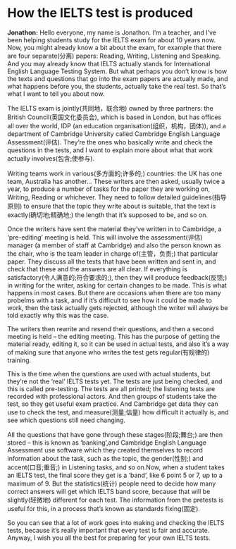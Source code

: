 # How the IELTS test is produced

**Jonathon:** Hello everyone, my name is Jonathon. I’m a teacher, and I’ve been helping students study
for the IELTS exam for about 10 years now. Now, you might already know a bit about the exam, for
example that there are four separate(分离) papers: Reading, Writing, Listening and Speaking. And you may
already know that IELTS actually stands for International English Language Testing System. But what
perhaps you don’t know is how the texts and questions that go into the exam papers are actually
made, and what happens before you, the students, actually take the real test. So that’s what I want to
tell you about now.  

The IELTS exam is jointly(共同地，联合地) owned by three partners: the British Council(英国文化委员会), which is based in London, but has offices all over the world, IDP (an education organisation(组织，机构，团体)), and a department of Cambridge University called Cambridge English Language Assessment(评估). They’re the ones who basically write and check the questions in the tests, and I want to explain more about what that work actually involves(包含;使参与). 

Writing teams work in various(多方面的;许多的;) countries: the UK has one team, Australia has another… These writers are then asked, usually twice a year, to produce a number of tasks for the paper they are working on, Writing, Reading or whichever. They need to follow detailed guidelines(指导原则) to ensure that the topic they write about is suitable, that the text is exactly(确切地;精确地;) the length that it’s supposed to be, and so on.  

Once the writers have sent the material they’ve written in to Cambridge, a ‘pre-editing’ meeting is
held. This will involve the assessment(评估) manager (a member of staff at Cambridge) and also the person known as the chair, who is the team leader in charge of(主管，负责;) that particular paper. They discuss all the texts that have been written and sent in, and check that these and the answers are all clear. If everything is satisfactory(令人满意的;符合要求的;), then they will produce feedback(反馈;) in writing for the writer, asking for certain  changes to be made. This is what happens in most cases. But there are occasions when there are too many probelms with a task, and if it’s difficult to see how it could be made to work, then the task actually gets rejected, although the writer will always be told exactly why this was the case.  

The writers then rewrite and resend their questions, and then a second meeting is held – the editing
meeting. This has the purpose of getting the material ready, editing it, so it can be used in actual
tests, and also it’s a way of making sure that anyone who writes the test gets regular(有规律的) training.  

This is the time when the questions are used with actual students, but they’re not the ‘real’ IELTS
tests yet. The tests are just being checked, and this is called pre-testing. The tests are all printed; the listening tests are recorded with professional actors. And then groups of students take the test, so
they get useful exam practice. And Cambridge get data they can use to check the test, and measure(测量;估量) how difficult it actually is, and see which questions still need changing.  

All the questions that have gone through these stages(阶段;舞台;) are then stored – this is known as ‘banking’,and Cambridge English Language Assessment use software which they created themselves to record
information about the task, such as the topic, the gender(性别;) and accent(口音;重音;) in Listening tasks, and so on.Now, when a student takes an IELTS test, the final score they get is a ‘band’, like 6 point 5 or 7, up to a maximum of 9. But the statistics(统计) people need to decide how many correct answers will get which IELTS band score, because that will be slightly(轻微地) different for each test. The information from the pretests is useful for this, in a process that’s known as standards fixing(固定).  

So you can see that a lot of work goes into making and checking the IELTS tests, because it’s really
important that every test is fair and accurate. Anyway, I wish you all the best for preparing for your
own IELTS tests.